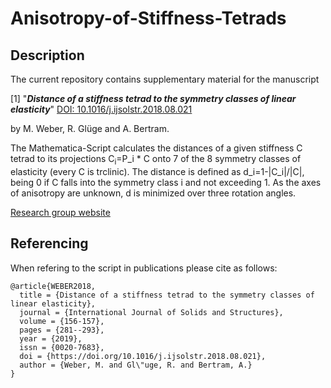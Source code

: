 # Anisotropy-of-Stiffness-Tetrads

## Description

The current repository contains supplementary material for the manuscript

[1] "**_Distance of a stiffness tetrad to the symmetry classes of linear elasticity_**" [DOI: 10.1016/j.ijsolstr.2018.08.021](https://doi.org/10.1016/j.ijsolstr.2018.08.021)

by M. Weber, R. Glüge and A. Bertram.

The Mathematica-Script calculates the distances of a given stiffness C tetrad to its 
projections C<sub>i</sub>=P_i * C onto 7 of the 8 symmetry classes of elasticity (every C is trclinic). The distance is defined as d_i=1-|C_i|/|C|, being 0 if C falls into the symmetry class i and not exceeding 1. As the axes of anisotropy are unknown, d is minimized over three rotation angles. 

[Research group website](https://www.ifme.ovgu.de/ifme/en/cem.html)

## Referencing

When refering to the script in publications please cite as follows:

```
@article{WEBER2018,
  title = {Distance of a stiffness tetrad to the symmetry classes of linear elasticity},
  journal = {International Journal of Solids and Structures},
  volume = {156-157},
  pages = {281--293},
  year = {2019},
  issn = {0020-7683},
  doi = {https://doi.org/10.1016/j.ijsolstr.2018.08.021},
  author = {Weber, M. and Gl\"uge, R. and Bertram, A.}
}
```
